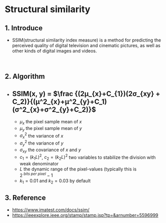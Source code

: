 # Structural similarity

## 1. Introduce
- SSIM(structural similarity index measure) is a method for predicting the perceived quality of digital television and cinematic pictures, as well as other kinds of digital images and videos. 
</br>

## 2. Algorithm
- ## SSIM(x, y) = $\frac {(2μ_{x}+C_{1})(2σ_{xy} + C_2)}{(μ^2_{x}+μ^2_{y}+C_1)(σ^2_{x}+σ^2_{y}+C_2)}$
    - $\mu _{x}$ the pixel sample mean of ${\displaystyle x}$ 
    - $\mu _{y}$ the pixel sample mean of ${\displaystyle y}$
    - ${\displaystyle \sigma _{x}^{2}}$ the variance of ${\displaystyle x}$
    - ${\displaystyle \sigma _{y}^{2}}$ the variance of ${\displaystyle y}$
    - ${\displaystyle \sigma _{xy}}$ the covariance of ${\displaystyle x}$ and ${\displaystyle y}$
    - ${\displaystyle c_{1}=(k_{1}L)^{2}}$, ${\displaystyle c_{2}=(k_{2}L)^{2}}$ two variables to stabilize the division with weak denominator
    - ${\displaystyle L}$ the dynamic range of the pixel-values (typically this is ${\displaystyle 2^{\ bits\ per\ pixel}-1}$
    - ${\displaystyle k_{1}=0.01}$ and ${\displaystyle k_{2}=0.03}$ by default

## 3. Reference 
- https://www.imatest.com/docs/ssim/
- https://ieeexplore.ieee.org/stamp/stamp.jsp?tp=&arnumber=5596999